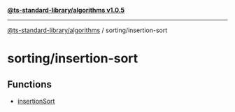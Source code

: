 [**@ts-standard-library/algorithms v1.0.5**](../../README.md)

***

[@ts-standard-library/algorithms](../../modules.md) / sorting/insertion-sort

# sorting/insertion-sort

## Functions

- [insertionSort](functions/insertionSort.md)
